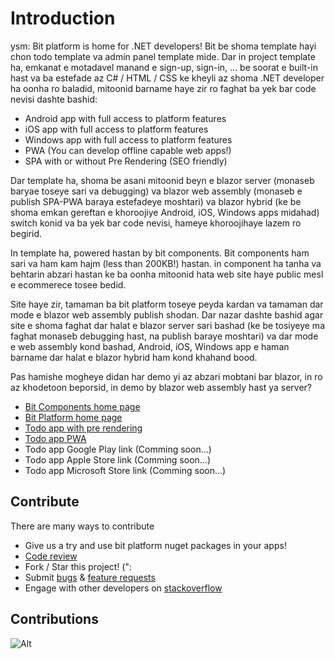 # Introduction

ysm: Bit platform is home for .NET developers! Bit be shoma template hayi chon todo template va admin panel template mide.
Dar in project template ha, emkanat e motadavel manand e sign-up, sign-in, ... be soorat e built-in hast va ba estefade az C# / HTML / CSS ke kheyli az shoma .NET developer ha oonha ro baladid, mitoonid barname haye zir ro faghat ba yek bar code nevisi dashte bashid:
* Android app with full access to platform features
* iOS app with full access to platform features
* Windows app with full access to platform features
* PWA (You can develop offline capable web apps!)
* SPA with or without Pre Rendering (SEO friendly)


Dar template ha, shoma be asani mitoonid beyn e blazor server (monaseb baryae toseye sari va debugging) va blazor web assembly (monaseb e publish SPA-PWA baraya estefadeye moshtari) va blazor hybrid (ke be shoma emkan gereftan e khoroojiye Android, iOS, Windows apps midahad) switch konid va ba yek bar code nevisi, hameye khoroojihaye lazem ro begirid.


In template ha, powered hastan by bit components. Bit components ham sari va ham kam hajm (less than 200KB!) hastan. in component ha tanha va behtarin abzari hastan ke ba oonha mitoonid hata web site haye public mesl e ecommerece tosee bedid.


Site haye zir, tamaman ba bit platform toseye peyda kardan va tamaman dar mode e blazor web assembly publish shodan. Dar nazar dashte bashid agar site e shoma faghat dar halat e blazor server sari bashad (ke be tosiyeye ma faghat monaseb debugging hast, na publish baraye moshtari) va dar mode e web assembly kond bashad, Android, iOS, Windows app e haman barname dar halat e blazor hybrid ham kond khahand bood.


Pas hamishe mogheye didan har demo yi az abzari mobtani bar blazor, in ro az khodetoon beporsid, in demo by blazor web assembly hast ya server?

* [Bit Components home page](https://components.bitplatform.dev/)
* [Bit Platform home page](https://bitplatform.dev/)
* [Todo app with pre rendering](https://todo.bitplatform.dev/)
* [Todo app PWA](https://todo-app.bitplatform.dev/)
* Todo app Google Play link (Comming soon...)
* Todo app Apple Store link (Comming soon...)
* Todo app Microsoft Store link (Comming soon...)

## **Contribute**

There are many ways to contribute

* Give us a try and use bit platform nuget packages in your apps!
* [Code review](https://github.com/bitfoundation/bitplatform/pulls)
* Fork / Star this project! (":
* Submit [bugs](https://github.com/bitfoundation/bitplatform/issues/new?template=bug_report.yml) & [feature requests](https://github.com/bitfoundation/bitplatform/issues/new?template=feature_request.yml)
* Engage with other developers on [stackoverflow](https://stackoverflow.com/questions/tagged/bitplatform)

## **Contributions**

![Alt](https://repobeats.axiom.co/api/embed/66dc1fc04ed967094b98ac118e8f18fa38b19f6a.svg "Bit Open Source Contributions Report")
